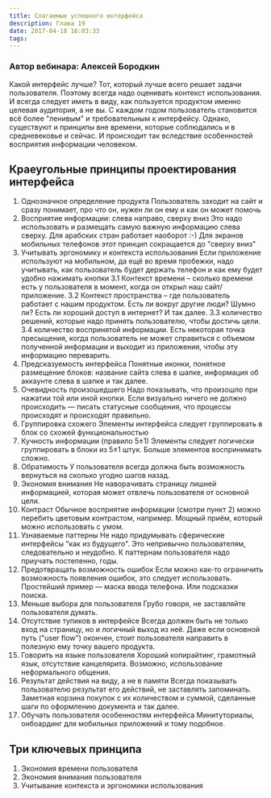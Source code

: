 ```yaml
---
title: Слагаемые успешного интерфейса
description: Глава 19
date: 2017-04-18 16:03:33
tags:
---
```


### Автор вебинара: Алексей Бородкин

Какой интерфейс лучше? Тот, который лучше всего решает задачи пользователя.
Поэтому всегда надо оценивать контекст использования. И всегда следует иметь в виду, как пользуется продуктом именно целевая аудитория, а не вы.
С каждом годом пользователь становится всё более "ленивым" и требовательным к интерфейсу. Однако, существуют и принципы вне времени, которые соблюдались и в средневековье и сейчас. И происходит так вследствие особенностей восприятия информации человеком.

## Краеугольные принципы проектирования интерфейса

1. Однозначное определение продукта
    Пользователь заходит на сайт и сразу понимает, про что он, нужен ли он ему и как он может помочь
2. Восприятие информации: слева направо, сверху вниз
    Это надо использовать и размещать самую важную информацию слева сверху. Для арабских стран работает наоборот :-)
    Для экранов мобильных телефонов этот принцип сокращается до "сверху вниз" 
3. Учитывать эргономику и контекста использования
    Если приложение используют на мобильном, да ещё во время пробежки, надо учитывать, как пользователь будет держать телефон и как ему будет удобно нажимать кнопки
    3.1 Контекст времени – сколько времени есть у пользователя в момент, когда он открыл наш сайт/приложение.
    3.2 Контекст пространства – где пользователь работает с нашим продуктом. Есть ли вокруг другие люди? Шумно ли? Есть ли хороший доступ в интернет? И так далее.
    3.3 количество решений, которые надо принять пользователю, чтобы достичь цели. 
    3.4 количество воспринятой информации. Есть некоторая точка пресыщения, когда пользователь не может справиться с объемом полученной информации и выходит из приложения, чтобы эту информацию переварить. 
4. Предсказуемость интерфейса
    Понятные иконки, понятное размещение блоков: название сайта слева в шапке, информация об аккаунте слева в шапке и так далее.
5. Очевидность произошедшего
    Надо показывать, что произошло при нажатии той или иной кнопки. Если визуально ничего не должно происходить — писать статусные сообщения, что процессы происходят и происходят правильно.
6. Группировка схожего
    Элементы интерфейса следует группировать в блок со схожей функциональностью
7. Кучность информации (правило 5±1)
    Элементы следует логически группировать в блоки из 5±1 штук. Больше элементов воспринимать сложно.
8. Обратимость
    У пользователя всегда должна быть возможность вернуться на сколько угодно шагов назад.
9. Экономия внимания
    Не наворачивать страницу лишней информацией, которая может отвлечь пользователя от основной цели.
10. Контраст
    Обычное восприятие информации (смотри пункт 2) можно перебить цветовым контрастом, например. Мощный приём, который можно использовать с умом.
11. Узнаваемые паттерны
    Не надо придумывать сферические интерфейсы "как из будущего". Это непривычно пользователям, следовательно и неудобно. К паттернам пользователя надо приучать постепенно, годы.
12. Предотвращать возможность ошибок
    Если можно как-то ограничить возможность появления ошибок, это следует использовать. Простейший пример — маска ввода телефона. Или подсказки поиска.
13. Меньше выбора для пользователя
    Грубо говоря, не заставляйте пользователя думать.
14. Отсутствие тупиков в интерфейсе
    Всегда должен быть не только вход на страницу, но и логичный выход из неё. Даже если основной путь ("user flow") окончен, стоит пользователя направить в полезную ему точку вашего продукта.
15. Говорить на языке пользователя
    Хороший копирайтинг, грамотный язык, отсутствие канцелярита. Возможно, использование неформального общения.
16. Результат действия на виду, а не в памяти
    Всегда показывать пользователю результат его действий, не заставлять запоминать. Заметная корзина покупок с их количеством и суммой, сделанные шаги по оформлению документа и так далее.
17. Обучать пользователя особенностям интерфейса
    Минитуториалы, онбоардинг для мобильных приложений и тому подобное.

## Три ключевых принципа

1. Экономия времени пользователя
2. Экономия внимания пользователя
3. Учитывание контекста и эргономики использования